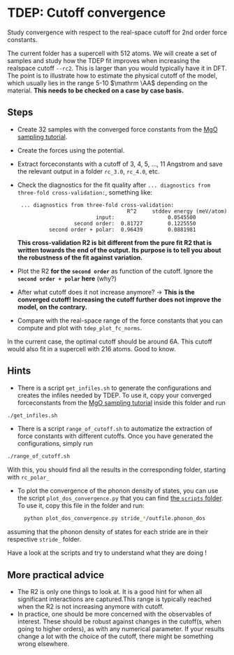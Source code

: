 TDEP: Cutoff convergence
===

Study convergence with respect to the real-space cutoff for 2nd order force constants.

The current folder has a supercell with 512 atoms. We will create a set of samples and study how the TDEP fit improves when increasing the realspace cutoff `--rc2`. This is larger than you would typically have it in DFT. The point is to illustrate how to estimate the physical cutoff of the model, which usually lies in the range 5-10 $\mathrm \AA$ depending on the material. **This needs to be checked on a case by case basis.** 

## Steps

- Create 32 samples with the converged force constants from the [MgO sampling tutorial](../../01_MgO/README.md).

- Create the forces using the potential.

- Extract forceconstants with a cutoff of 3, 4, 5, …, 11 Angstrom and save the relevant output in a folder `rc_3.0`, `rc_4.0`, etc.

- Check the diagnostics for the fit quality after `... diagnostics from three-fold cross-validation:`, something like:
  ```
   ... diagnostics from three-fold cross-validation:
                                     R^2     stddev energy (meV/atom)
                           input:                 0.0545500
                    second order:  0.81727        0.1225550
            second order + polar:  0.96439        0.0881981
  ```

  **This cross-validation R2 is bit different from the pure fit R2 that is written towards the end of the output. Its purpose is to tell you about the robustness of the fit against variation.**
  
- Plot the R2 **for the `second order`** as function of the cutoff. Ignore the **`second order + polar` here** (why?)

- After what cutoff does it not increase anymore? → **This is the converged cutoff! Increasing the cutoff further does not improve the model, on the contrary.**

- Compare with the real-space range of the force constants that you can compute and plot with `tdep_plot_fc_norms`.

In the current case, the optimal cutoff should be around 6A. This cutoff would also fit in a supercell with 216 atoms. Good to know.

## Hints

- There is a script `get_infiles.sh` to generate the configurations and creates the infiles needed by TDEP. To use it, copy your converged forceconstants from the [MgO sampling tutorial](../../01_MgO/README.md) inside this folder and run
```bash
./get_infiles.sh
```

- There is a script `range_of_cutoff.sh` to automatize the extraction of force constants with different cutoffs. Once you have generated the configurations, simply run
```bash
./range_of_cutoff.sh
```
With this, you should find all the results in the corresponding folder, starting with `rc_polar_`

- To plot the convergence of the phonon density of states, you can use the script `plot_dos_convergence.py` that you can find [the `scripts` folder](../../scripts). To use it, copy this file in the folder and run:
  ```bash
    python plot_dos_convergence.py stride_*/outfile.phonon_dos
  ```
assuming that the phonon density of states for each stride are in their respective `stride_` folder.


Have a look at the scripts and try to understand what they are doing !

## More practical advice

- The R2 is only one things to look at. It is a good hint for when all significant interactions are captured.This range is typically reached when the R2 is not increasing anymore with cutoff.
- In practice, one should be more concerned with the observables of interest. These should be robust against changes in the cutoff(s, when going to higher orders), as with any numerical parameter. If your results change a lot with the choice of the cutoff, there might be something wrong elsewhere.
